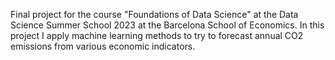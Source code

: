 Final project for the course "Foundations of Data Science" at the Data Science Summer School 2023 at the Barcelona School of Economics. 
In this project I apply machine learning methods to try to forecast annual CO2 emissions from various economic indicators.
